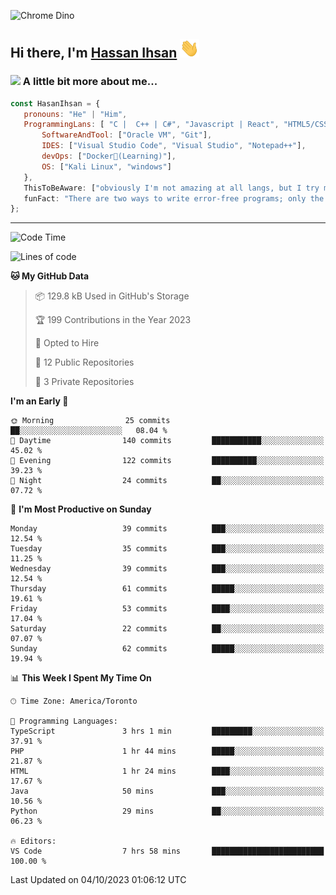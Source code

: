  <!--
**HasanIhsan/HasanIhsan** is a ✨ _special_ ✨ repository because its `README.md` (this file) appears on your GitHub profile.
-->

![Chrome Dino](https://mir-s3-cdn-cf.behance.net/project_modules/max_1200/4ff07986208593.5d9a654e92f36.gif)


<h2 align="left">Hi there, I'm <a href="https://www.linkedin.com/in/hassan-ihsan-045b11231/" target="_blank" rel="noopener noreferrer">Hassan Ihsan</a> <img src="https://raw.githubusercontent.com/ABSphreak/ABSphreak/master/gifs/Hi.gif" height="30" />
 
 
 ### <img src="https://media.giphy.com/media/VgCDAzcKvsR6OM0uWg/giphy.gif" width="50"> A little bit more about me...  
 
 ```javascript
const HasanIhsan = {
    pronouns: "He" | "Him",
    ProgrammingLans: [ "C |  C++ | C#", "Javascript | React", "HTML5/CSS", "JSON", "Java"],
        SoftwareAndTool: ["Oracle VM", "Git"],
        IDES: ["Visual Studio Code", "Visual Studio", "Notepad++"],
        devOps: ["Docker🐳(Learning)"], 
        OS: ["Kali Linux", "windows"]
    },
    ThisToBeAware: ["obviously I'm not amazing at all langs, but I try my best not to go rusty"], 
    funFact: "There are two ways to write error-free programs; only the third one works"
};
```
 
 --- 

<!--START_SECTION:waka-->
![Code Time](http://img.shields.io/badge/Code%20Time-216%20hrs%2044%20mins-blue)

![Lines of code](https://img.shields.io/badge/From%20Hello%20World%20I%27ve%20Written-983.5%20thousand%20lines%20of%20code-blue)

**🐱 My GitHub Data** 

> 📦 129.8 kB Used in GitHub's Storage 
 > 
> 🏆 199 Contributions in the Year 2023
 > 
> 💼 Opted to Hire
 > 
> 📜 12 Public Repositories 
 > 
> 🔑 3 Private Repositories 
 > 
**I'm an Early 🐤** 

```text
🌞 Morning                25 commits          ██░░░░░░░░░░░░░░░░░░░░░░░   08.04 % 
🌆 Daytime                140 commits         ███████████░░░░░░░░░░░░░░   45.02 % 
🌃 Evening                122 commits         ██████████░░░░░░░░░░░░░░░   39.23 % 
🌙 Night                  24 commits          ██░░░░░░░░░░░░░░░░░░░░░░░   07.72 % 
```
📅 **I'm Most Productive on Sunday** 

```text
Monday                   39 commits          ███░░░░░░░░░░░░░░░░░░░░░░   12.54 % 
Tuesday                  35 commits          ███░░░░░░░░░░░░░░░░░░░░░░   11.25 % 
Wednesday                39 commits          ███░░░░░░░░░░░░░░░░░░░░░░   12.54 % 
Thursday                 61 commits          █████░░░░░░░░░░░░░░░░░░░░   19.61 % 
Friday                   53 commits          ████░░░░░░░░░░░░░░░░░░░░░   17.04 % 
Saturday                 22 commits          ██░░░░░░░░░░░░░░░░░░░░░░░   07.07 % 
Sunday                   62 commits          █████░░░░░░░░░░░░░░░░░░░░   19.94 % 
```


📊 **This Week I Spent My Time On** 

```text
🕑︎ Time Zone: America/Toronto

💬 Programming Languages: 
TypeScript               3 hrs 1 min         █████████░░░░░░░░░░░░░░░░   37.91 % 
PHP                      1 hr 44 mins        █████░░░░░░░░░░░░░░░░░░░░   21.87 % 
HTML                     1 hr 24 mins        ████░░░░░░░░░░░░░░░░░░░░░   17.67 % 
Java                     50 mins             ███░░░░░░░░░░░░░░░░░░░░░░   10.56 % 
Python                   29 mins             ██░░░░░░░░░░░░░░░░░░░░░░░   06.23 % 

🔥 Editors: 
VS Code                  7 hrs 58 mins       █████████████████████████   100.00 % 
```


 Last Updated on 04/10/2023 01:06:12 UTC
<!--END_SECTION:waka-->
 
 
